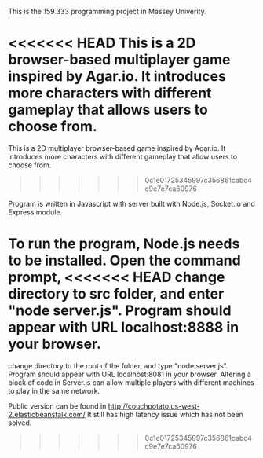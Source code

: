 This is the 159.333 programming project in Massey Univerity.

<<<<<<< HEAD
This is a 2D browser-based multiplayer game inspired by Agar.io. It introduces more characters with different gameplay
that allows users to choose from. 
=======
This is a 2D multiplayer browser-based game inspired by Agar.io. It introduces more characters with different gameplay 
that allow users to choose from. 
>>>>>>> 0c1e01725345997c356861cabc4c9e7e7ca60976

Program is written in Javascript with server built with Node.js, Socket.io and Express module.

To run the program, Node.js needs to be installed. Open the command prompt,
<<<<<<< HEAD
change directory to src folder, and enter "node server.js". Program should appear with URL
localhost:8888 in your browser.
=======
change directory to the root of the folder, and type "node server.js". Program should appear with URL
localhost:8081 in your browser. Altering a block of code in Server.js can allow multiple players with different machines to play in the same network.

Public version can be found in http://couchpotato.us-west-2.elasticbeanstalk.com/  It still has high latency issue which has not been solved.

>>>>>>> 0c1e01725345997c356861cabc4c9e7e7ca60976
